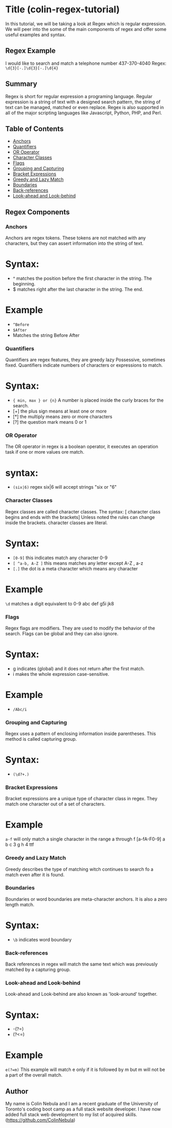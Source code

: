 # Title (colin-regex-tutorial)

In this tutorial, we will be taking a look at Regex which is regular expression. We will peer into the some of the main components of regex and offer some useful examples and syntax.

## Regex Example
I would like to search and match a telephone number 437-370-4040
Regex: 
`\d{3}[-.]\d{3}[-.]\d{4}`

## Summary
Regex is short for regular expression a programing language. Regular expression is a string of text with a designed search pattern, the string of text can be managed, matched or even replace. Regex is also supported in all of the major scripting languages like Javascript, Python, PHP, and Perl.

## Table of Contents

- [Anchors](#anchors)
- [Quantifiers](#quantifiers)
- [OR Operator](#or-operator)
- [Character Classes](#character-classes)
- [Flags](#flags)
- [Grouping and Capturing](#grouping-and-capturing)
- [Bracket Expressions](#bracket-expressions)
- [Greedy and Lazy Match](#greedy-and-lazy-match)
- [Boundaries](#boundaries)
- [Back-references](#back-references)
- [Look-ahead and Look-behind](#look-ahead-and-look-behind)

## Regex Components

### Anchors
Anchors are regex tokens. These tokens are not matched with any characters, but they can assert information into the string of text. 
# Syntax: 
- ^ matches the position before the first character in the string. The beginning.
- $ matches right after the last character in the string. The end.

# Example
- `^Before`
- `$After`
- Matches the string Before After


### Quantifiers
Quantifiers are regex features, they are greedy lazy Possessive, sometimes fixed. Quantifiers indicate numbers of characters or expressions to match.
# Syntax: 
- `{ min, max } or {n}` A number is placed inside the curly braces for the search.
- [+] the plus sign means at least one or more
- [*] the multiply means zero or more characters
- [?] the question mark means 0 or 1

### OR Operator
The OR operator in regex is a boolean operator, it executes an operation task if one or more values ore match.
# syntax: 
- `(six|6)` regex six|6 will accept strings "six or "6"

### Character Classes
Regex classes are called character classes. 
The syntax: [ character class begins and ends with the brackets]
Unless noted the rules can change inside the brackets.
character classes are literal.
# Syntax:
- `[0-9]` this indicates match any character 0-9
- `[ ^a-b, A-Z ]` this means matches any letter except A-Z , a-z
- `[.]` the dot is a meta character which means any character

# Example
`\d` matches a digit equivalent to 0-9
abc def g5i jk8

### Flags
Regex flags are modifiers. They are used to modify the behavior of the search.
Flags can be global and they can also ignore.
# Syntax: 
- g indicates (global) and it does not return after the first match. 
- i makes the whole expression case-sensitive.
# Example
- `/Abc/i`

### Grouping and Capturing
Regex uses a pattern of enclosing information inside parentheses. This method is called capturing group.
# Syntax: 
- `(\d?+.)`

### Bracket Expressions
Bracket expressions are a unique type of character class in regex. They match one character out of a set of characters.
# Example
`a-f` will only match a single character in the range a through f
[a-fA-F0-9]
a b c 3 g h 4 ttf

### Greedy and Lazy Match
Greedy describes the type of matching witch continues to search fo a match even after it is found.

### Boundaries
Boundaries or word boundaries are meta-character anchors. It is also a zero length match.
# Syntax: 
- `\b` indicates word boundary

### Back-references
Back references in regex will match the same text which was previously matched by a capturing group.

### Look-ahead and Look-behind
Look-ahead and Look-behind are also known as 'look-around' together.
# Syntax:
- -(?=) 
- (?<=)
# Example
`e(?=m)`
This example will match e only if it is followed by m but m will not be a part of the overall match.

## Author
My name is Colin Nebula and I am a recent graduate of the University of Toronto's coding boot camp as a full stack website developer. I have now added full stack web development to my list of acquired skills.  
(https://github.com/ColinNebula)
